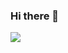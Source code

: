 ### Hi there 👋 ###

<picture>
<source
  srcset="https://github-readme-stats.vercel.app/api?username=anuraghazra&show_icons=true&theme=codeSTACKr"
  media="(prefers-color-scheme: codeSTACKr)"
/>
<source
  srcset="https://github-readme-stats.vercel.app/api?username=jeonjin616&show_icons=true"
  media="(prefers-color-scheme: codeSTACKr), (prefers-color-scheme: codeSTACKr)"
/>
<img src="https://github-readme-stats.vercel.app/api?username=jeonjin616&show_icons=true" />
</picture>

<!--
**jeonjin616/jeonjin616** is a ✨ _special_ ✨ repository because its `README.md` (this file) appears on your GitHub profile.

Here are some ideas to get you started:

- 🔭 I’m currently working on ...
- 🌱 I’m currently learning ...
- 👯 I’m looking to collaborate on ...
- 🤔 I’m looking for help with ...
- 💬 Ask me about ...
- 📫 How to reach me: ...
- 😄 Pronouns: ...
- ⚡ Fun fact: ...
-->
